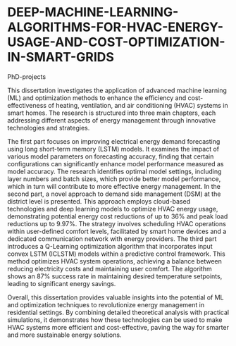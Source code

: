 # DEEP-MACHINE-LEARNING-ALGORITHMS-FOR-HVAC-ENERGY-USAGE-AND-COST-OPTIMIZATION-IN-SMART-GRIDS
PhD-projects


This dissertation investigates the application of advanced machine learning (ML) and optimization methods to enhance the efficiency and cost-effectiveness of heating, ventilation, and air conditioning (HVAC) systems in smart homes. The research is structured into three main chapters, each addressing different aspects of energy management through innovative technologies and strategies.

The first part focuses on improving electrical energy demand forecasting using long short-term memory (LSTM) models. It examines the impact of various model parameters on forecasting accuracy, finding that certain configurations can significantly enhance model  performance measured as model accuracy. The research identifies optimal model settings, including layer numbers and batch sizes, which provide better model performance, which in turn will contribute to more effective energy management. In the second part, a novel approach to demand side management (DSM) at the district level is presented. This approach employs cloud-based technologies and deep learning models to optimize HVAC energy usage, demonstrating potential energy cost reductions of up to 36\% and peak load reductions up to 9.97\%. The strategy involves scheduling HVAC operations within user-defined comfort levels, facilitated by smart home devices and a dedicated communication network with energy providers. The third part introduces a Q-Learning optimization algorithm that incorporates input convex LSTM (ICLSTM) models within a predictive control framework. This method optimizes HVAC system operations, achieving a balance between reducing electricity costs and maintaining user comfort. The algorithm shows an 87\% success rate in maintaining desired temperature setpoints, leading to significant energy savings.

Overall, this dissertation provides valuable insights into the potential of ML and optimization techniques to revolutionize energy management in residential settings. By combining detailed theoretical analysis with practical simulations, it demonstrates how these technologies can be used to make HVAC systems more efficient and cost-effective, paving the way for smarter and more sustainable energy solutions.
